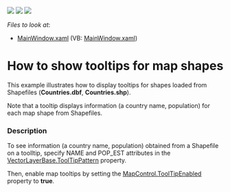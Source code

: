 <!-- default badges list -->
![](https://img.shields.io/endpoint?url=https://codecentral.devexpress.com/api/v1/VersionRange/128571836/13.1.6%2B)
[![](https://img.shields.io/badge/Open_in_DevExpress_Support_Center-FF7200?style=flat-square&logo=DevExpress&logoColor=white)](https://supportcenter.devexpress.com/ticket/details/E4225)
[![](https://img.shields.io/badge/📖_How_to_use_DevExpress_Examples-e9f6fc?style=flat-square)](https://docs.devexpress.com/GeneralInformation/403183)
<!-- default badges end -->
<!-- default file list -->
*Files to look at*:

* [MainWindow.xaml](./CS/ShowToolTips/MainWindow.xaml) (VB: [MainWindow.xaml](./VB/ShowToolTips/MainWindow.xaml))
<!-- default file list end -->
# How to show tooltips for map shapes 


<p>This example illustrates how to display tooltips for shapes loaded from Shapefiles (<strong>Countries.dbf</strong>, <strong>Countries.shp</strong>).  </p><p>Note that a tooltip displays information (a country name, population) for each map shape from Shapefiles.</p><p></p>


<h3>Description</h3>

<p>To see information (a country name, population) obtained from a Shapefile on a toolltip, specify NAME and POP_EST attributes in the <a href="http://help.devexpress.com/#WPF/DevExpressXpfMapVectorLayerBase_ToolTipPatterntopic"><u>VectorLayerBase.ToolTipPattern</u></a> property.</p>
<p>Then, enable map tooltips by setting the <a href="http://help.devexpress.com/#WPF/DevExpressXpfMapMapControl_ToolTipEnabledtopic"><u>MapControl.ToolTipEnabled</u></a> property to <strong>true</strong>.</p>

<br/>


